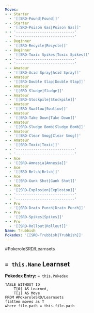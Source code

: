 ```yaml
---
Moves:
- - Starter
  - '[[SRD-Pound|Pound]]'
- - Starter
  - '[[SRD-Poison Gas|Poison Gas]]'
- - '---------------------------'
  - '---------------------------'
- - Beginner
  - '[[SRD-Recycle|Recycle]]'
- - Beginner
  - '[[SRD-Toxic Spikes|Toxic Spikes]]'
- - '---------------------------'
  - '---------------------------'
- - Amateur
  - '[[SRD-Acid Spray|Acid Spray]]'
- - Amateur
  - '[[SRD-Double Slap|Double Slap]]'
- - Amateur
  - '[[SRD-Sludge|Sludge]]'
- - Amateur
  - '[[SRD-Stockpile|Stockpile]]'
- - Amateur
  - '[[SRD-Swallow|Swallow]]'
- - Amateur
  - '[[SRD-Take Down|Take Down]]'
- - Amateur
  - '[[SRD-Sludge Bomb|Sludge Bomb]]'
- - Amateur
  - '[[SRD-Clear Smog|Clear Smog]]'
- - Amateur
  - '[[SRD-Toxic|Toxic]]'
- - '---------------------------'
  - '---------------------------'
- - Ace
  - '[[SRD-Amnesia|Amnesia]]'
- - Ace
  - '[[SRD-Belch|Belch]]'
- - Ace
  - '[[SRD-Gunk Shot|Gunk Shot]]'
- - Ace
  - '[[SRD-Explosion|Explosion]]'
- - '---------------------------'
  - '---------------------------'
- - Pro
  - '[[SRD-Drain Punch|Drain Punch]]'
- - Pro
  - '[[SRD-Spikes|Spikes]]'
- - Pro
  - '[[SRD-Rollout|Rollout]]'
Name: Trubbish
Pokedex: '[[SRD-Trubbish|Trubbish]]'
---
```


#PokeroleSRD/Learnsets

## `= this.Name` Learnset

**Pokedex Entry:** `= this.Pokedex`

```dataview
TABLE WITHOUT ID
    T[0] AS Learned,
    T[1] AS Move
FROM #PokeroleSRD/Learnsets
flatten moves as T
where file.path = this.file.path
```
